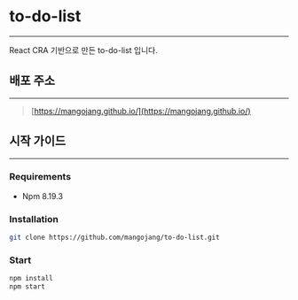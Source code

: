 # to-do-list

---

React CRA 기반으로 만든 to-do-list 입니다.

## 배포 주소

---

> [https://mangojang.github.io/](https://mangojang.github.io/)
> 

## 시작 가이드

---

### Requirements

- Npm 8.19.3

### Installation

```bash
git clone https://github.com/mangojang/to-do-list.git 
```

### Start

```bash
npm install
npm start
```
